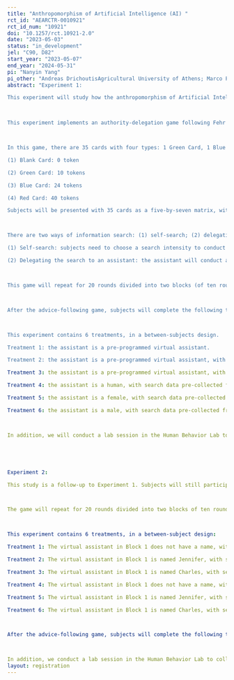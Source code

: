 ```yaml
---
title: "Anthropomorphism of Artificial Intelligence (AI) "
rct_id: "AEARCTR-0010921"
rct_id_num: "10921"
doi: "10.1257/rct.10921-2.0"
date: "2023-05-03"
status: "in_development"
jel: "C90, D82"
start_year: "2023-05-07"
end_year: "2024-05-31"
pi: "Nanyin Yang"
pi_other: "Andreas DrichoutisAgricultural University of Athens; Marco PalmaTexas A&M University"
abstract: "Experiment 1:
This experiment will study how the anthropomorphism of Artificial Intelligence (AI) (i.e., the gendered design) affects human users' trust and delegation of decision-making to an AI assistant.
 
This experiment implements an authority-delegation game following Fehr et al. (2013), in which subjects are matched with an assistant that can aid them to search for information for a card-picking decision.

In this game, there are 35 cards with four types: 1 Green Card, 1 Blue Card, 1 Red Card, and 32 Blank Cards. The followings are returns from each type of card:
(1) Blank Card: 0 token
(2) Green Card: 10 tokens
(3) Blue Card: 24 tokens
(4) Red Card: 40 tokens
Subjects will be presented with 35 cards as a five-by-seven matrix, with one Green Card, one Blue Card, one Red Card, and 32 Blank Cards. Initially, all cards are hidden and only one Green Card's position is always visible at position 18. Subjects need to conduct an information search. A successful search will uncover the positions of all colored cards and pick the most profitable card.

There are two ways of information search: (1) self-search; (2) delegating the search to an assistant.
(1) Self-search: subjects need to choose a search intensity to conduct a self-search. This search intensity is the probability for the search to be successful (i.e., all cards' positions are uncovered), associated with a cost of tokens following this function: cost = 25*(search intensity)^2. If a successful search occurs, subjects will be able to freely pick a card from all 35 cards with revealed colors.
(2) Delegating the search to an assistant: the assistant will conduct a search with a fixed search intensity (depending on the treatment, explained later). This search is cost-free, but once a successful search occurs, the assistant will automatically pick the Blue Card.

This game will repeat for 20 rounds divided into two blocks (of ten rounds each), occurring in random order. The search intensity of the assistant is 60% in one block and 80% in another. Subjects will be informed about this search intensity in a block only when they enter this block.

After the advice-following game, subjects will complete the following tasks: a lottery-choice decision designed by Eckel & Grossman (2000); a brief implicit association test on gender bias; a questionnaire surveying subjects' perception of assistant's gender, their daily use of virtual assistants, and their trust in others.

This experiment contains 6 treatments, in a between-subjects design.
Treatment 1: the assistant is a pre-programmed virtual assistant.
Treatment 2: the assistant is a pre-programmed virtual assistant, with the name "Mary".
Treatment 3: the assistant is a pre-programmed virtual assistant, with the name "James".
Treatment 4: the assistant is a human, with search data pre-collected from a real human subject in the Human Behavior Lab. The gender is not revealed.
Treatment 5: the assistant is a female, with search data pre-collected from a real female subject in the Human Behavior Lab. This subject will pick a fictitious name to present herself.
Treatment 6: the assistant is a male, with search data pre-collected from a real male subject in the Human Behavior Lab. This subject will pick a fictitious name to present himself.

In addition, we will conduct a lab session in the Human Behavior Lab to collect the data for the human assistant. Subjects will be invited to the lab to conduct 20 rounds of information search, divided into two blocks of ten rounds. In each block, they can choose a search intensity of either 60% or 80% and conduct the 10 trials of search with this chosen intensity. Their search results will be recorded. And they need to report their gender and pick a fictitious name from a given list of names to represent themselves. They will be informed that their data might be used for future research.


Experiment 2:
This study is a follow-up to Experiment 1. Subjects will still participate in an advice-following game, but the procedure is slightly different and it is designed to answer the question of whether interactions with gendered VA pose concerns for enforcing stereotypes and biases in subsequent interactions with humans.

The game will repeat for 20 rounds divided into two blocks of ten rounds. In Block 1, subjects will be interacting with a virtual assistant, whose characteristics vary by treatment conditions (explained later). In Block 2, subjects will choose among one of four human assistants (two male names and two female names) whose search intensities are always high-quality, 80%, and then play the games with their chosen human assistant.

This experiment contains 6 treatments, in a between-subject design:
Treatment 1: The virtual assistant in Block 1 does not have a name, with search intensity of 60%.
Treatment 2: The virtual assistant in Block 1 is named Jennifer, with search intensity of 60%.
Treatment 3: The virtual assistant in Block 1 is named Charles, with search intensity of 60%.
Treatment 4: The virtual assistant in Block 1 does not have a name, with search intensity of 80%.
Treatment 5: The virtual assistant in Block 1 is named Jennifer, with search intensity of 80%.
Treatment 6: The virtual assistant in Block 1 is named Charles, with search intensity of 80%.

After the advice-following game, subjects will complete the following tasks: a lottery-choice decision designed by Eckel&Grossman (2000); a brief implicit association test on gender bias; a questionnaire surveying subjects' perception of assistant's gender, their daily use of virtual assistants, and their trust in others.

In addition, we conduct a lab session in the Human Behavior Lab to collect data for the human assistant. The game procedure is similar to the lab session in Experiment 1, except that we excluded "Jennifer" and "Charles" from the fictitious name list for subjects."
layout: registration
---
```


